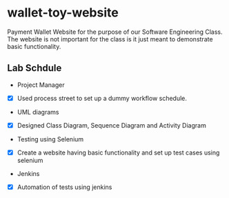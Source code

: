 # wallet-toy-website

Payment Wallet Website for the purpose of our Software Engineering Class. The website is not important for the class is it just meant to demonstrate basic functionality.

## Lab Schdule

* Project Manager

- [x] Used process street to set up a dummy workflow schedule.

* UML diagrams

- [x] Designed Class Diagram, Sequence Diagram and Activity Diagram

* Testing using Selenium

- [x] Create a website having basic functionality and set up test cases using selenium

* Jenkins

- [x] Automation of tests using jenkins

